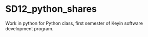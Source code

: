 # SD12_python_shares
Work in python for Python class, first semester of Keyin software development program. 
